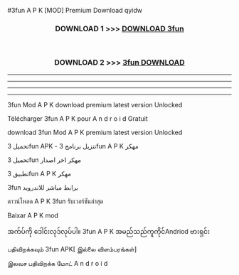 #3fun  A P K [MOD] Premium Download qyidw



<div align="center">

<h3>DOWNLOAD 1 >>> <a href="https://teeasianyam.web.app?sq=3fun ">DOWNLOAD 3fun  </a></h3><br>

<h3>DOWNLOAD 2 >>> <a href="https://teeasianyam.web.app?sq=3fun  ">3fun   DOWNLOAD </a></h3>

</div>


----------------------------------------------------------

----------------------------------------------------------

----------------------------------------------------------

----------------------------------------------------------


3fun   Mod A P K download premium latest version Unlocked

Télécharger 3fun   A P K pour A n d r o i d Gratuit

download 3fun   Mod A P K premium latest version Unlocked

تحميل 3fun   APK - تنزيل برنامج 3fun   A P K مهكر

تحميل 3fun   مهكر اخر اصدار

تطبيق 3fun   A P K مهكر

3fun   برابط مباشر للاندرويد

ดาวน์โหลด A P K 3fun   รับเวอร์ชันล่าสุด

Baixar A P K mod

အက်ပ်ကို ဒေါင်းလုဒ်လုပ်ပါ။ 3fun   A P K အမည်သည်ကူကိုင်Andriod ဗားရှင်း

பதிவிறக்கவும் 3fun   APK[ இல்லை விளம்பரங்கள்] 
 
இலவச பதிவிறக்க மோட் A n d r o i d



